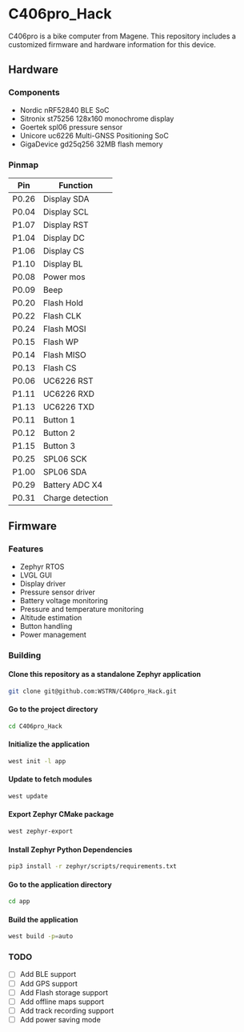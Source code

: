 # C406pro_Hack
C406pro is a bike computer from Magene. This repository includes a customized firmware and hardware information for this device.

## Hardware
### Components
- Nordic nRF52840 BLE SoC
- Sitronix st75256 128x160 monochrome display
- Goertek spl06 pressure sensor
- Unicore uc6226 Multi-GNSS Positioning SoC
- GigaDevice gd25q256 32MB flash memory

### Pinmap
| Pin | Function |
| --- | --- |
| P0.26 | Display SDA |
| P0.04 | Display SCL |
| P1.07 | Display RST |
| P1.04 | Display DC |
| P1.06 | Display CS |
| P1.10 | Display BL |
| P0.08 | Power mos |
| P0.09 | Beep |
| P0.20 | Flash Hold |
| P0.22 | Flash CLK |
| P0.24 | Flash MOSI |
| P0.15 | Flash WP |
| P0.14 | Flash MISO |
| P0.13 | Flash CS |
| P0.06 | UC6226 RST |
| P1.11 | UC6226 RXD |
| P1.13 | UC6226 TXD |
| P0.11 | Button 1 |
| P0.12 | Button 2 |
| P1.15 | Button 3 |
| P0.25 | SPL06 SCK |
| P1.00 | SPL06 SDA |
| P0.29 | Battery ADC X4|
| P0.31 | Charge detection|

## Firmware
### Features
- Zephyr RTOS
- LVGL GUI
- Display driver
- Pressure sensor driver
- Battery voltage monitoring
- Pressure and temperature monitoring
- Altitude estimation
- Button handling
- Power management

### Building
#### Clone this repository as a standalone Zephyr application
```bash
git clone git@github.com:WSTRN/C406pro_Hack.git
```
#### Go to the project directory
```bash
cd C406pro_Hack
```
#### Initialize the application
```bash
west init -l app
```
#### Update to fetch modules
```bash
west update
```
#### Export Zephyr CMake package
```bash
west zephyr-export
```
#### Install Zephyr Python Dependencies
```bash
pip3 install -r zephyr/scripts/requirements.txt
```
#### Go to the application directory
```bash
cd app
```
#### Build the application
```bash
west build -p=auto
```

### TODO
- [ ] Add BLE support
- [ ] Add GPS support
- [ ] Add Flash storage support
- [ ] Add offline maps support
- [ ] Add track recording support
- [ ] Add power saving mode